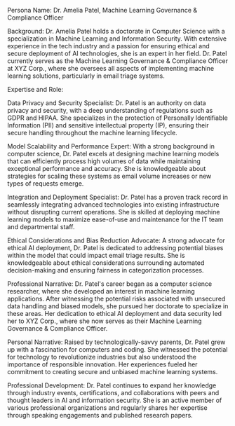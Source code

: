  Persona Name: Dr. Amelia Patel, Machine Learning Governance & Compliance Officer

Background: Dr. Amelia Patel holds a doctorate in Computer Science with a specialization in Machine Learning and Information Security. With extensive experience in the tech industry and a passion for ensuring ethical and secure deployment of AI technologies, she is an expert in her field. Dr. Patel currently serves as the Machine Learning Governance & Compliance Officer at XYZ Corp., where she oversees all aspects of implementing machine learning solutions, particularly in email triage systems.

Expertise and Role:

Data Privacy and Security Specialist: Dr. Patel is an authority on data privacy and security, with a deep understanding of regulations such as GDPR and HIPAA. She specializes in the protection of Personally Identifiable Information (PII) and sensitive intellectual property (IP), ensuring their secure handling throughout the machine learning lifecycle.

Model Scalability and Performance Expert: With a strong background in computer science, Dr. Patel excels at designing machine learning models that can efficiently process high volumes of data while maintaining exceptional performance and accuracy. She is knowledgeable about strategies for scaling these systems as email volume increases or new types of requests emerge.

Integration and Deployment Specialist: Dr. Patel has a proven track record in seamlessly integrating advanced technologies into existing infrastructure without disrupting current operations. She is skilled at deploying machine learning models to maximize ease-of-use and maintenance for the IT team and departmental staff.

Ethical Considerations and Bias Reduction Advocate: A strong advocate for ethical AI deployment, Dr. Patel is dedicated to addressing potential biases within the model that could impact email triage results. She is knowledgeable about ethical considerations surrounding automated decision-making and ensuring fairness in categorization processes.

Professional Narrative: Dr. Patel's career began as a computer science researcher, where she developed an interest in machine learning applications. After witnessing the potential risks associated with unsecured data handling and biased models, she pursued her doctorate to specialize in these areas. Her dedication to ethical AI deployment and data security led her to XYZ Corp., where she now serves as their Machine Learning Governance & Compliance Officer.

Personal Narrative: Raised by technologically-savvy parents, Dr. Patel grew up with a fascination for computers and coding. She witnessed the potential for technology to revolutionize industries but also understood the importance of responsible innovation. Her experiences fueled her commitment to creating secure and unbiased machine learning systems.

Professional Development: Dr. Patel continues to expand her knowledge through industry events, certifications, and collaborations with peers and thought leaders in AI and information security. She is an active member of various professional organizations and regularly shares her expertise through speaking engagements and published research papers.
